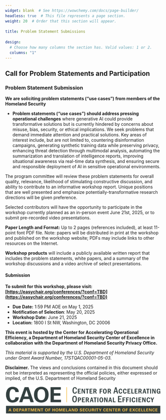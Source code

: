 ```yaml
---
widget: blank  # See https://wowchemy.com/docs/page-builder/
headless: true  # This file represents a page section.
weight: 20  # Order that this section will appear.

title: Problem Statement Submissions

design:
  # Choose how many columns the section has. Valid values: 1 or 2.
  columns: "1"
---
```


## Call for Problem Statements and Participation

### Problem Statement Submission

**We are soliciting problem statements (“use cases”) from members of the Homeland Security**
- **Problem statements (“use cases”) should address pressing operational challenges** where generative AI could provide transformative solutions but is currently hindered by concerns about misuse, bias, security, or ethical implications. We seek problems that demand immediate attention and practical solutions. Key areas of interest include, but are not limited to, countering disinformation campaigns, generating synthetic training data while preserving privacy, enhancing threat detection through multimodal analysis, automating the summarization and translation of intelligence reports, improving situational awareness via real-time data synthesis, and ensuring secure and responsible deployment of AI in sensitive operational environments.

The program committee will review these problem statements for overall quality, relevance, likelihood of stimulating constructive discussion, and ability to contribute to an informative
workshop report. Unique positions that are well presented and emphasize potentially-transformative research directions will be given preference.

Selected contributors will have the opportunity to participate in the workshop currently planned as an in-person event June 21st, 2025, or to submit pre-recorded video presentations.

**Paper Length and Format:** Up to 2 pages (references included), at least 11-point font PDF file. Note: papers will be distributed in print at the workshop and published on the workshop website; PDFs may include links to other resources on the Internet.

**Workshop products** will include a publicly available written report that includes the problem statements, white papers, and a summary of the workshop discussions and a video archive of select presentations.

#### Submission
**To submit for this workshop, please visit: [https://easychair.org/conferences/?conf=TBD](https://easychair.org/conferences/?conf=TBD)**

- **Due Date:** 1:59 PM AOE on May 1, 2025
- **Notification of Selection**: May 20, 2025
- **Workshop Date:** June 21, 2025
- **Location:** 1800 I St NW, Washington, DC 20006 

**This event is hosted by the Center for Accelerating Operational Efficiency, a Department of Homeland Security Center of Excellence in collaboration with the Department of Homeland Security Privacy Office.**

_This material is supported by the U.S. Department of Homeland Security under Grant Award Number, 17STQAC00001-05-03._

**Disclaimer.** The views and conclusions contained in this document should not be interpreted as representing the official policies, either expressed or implied, of the U.S. Department of Homeland Security

![](../../assets/media/banner.jpg)
